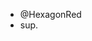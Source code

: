 - @HexagonRed
- sup.

<!---
HexagonRed/HexaRed is a ✨ special ✨ repository because its `README.md` (this file) appears on your GitHub profile.
You can click the Preview link to take a look at your changes.
--->

